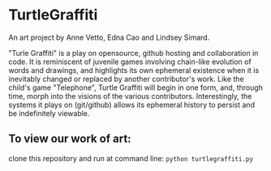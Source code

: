 # TurtleGraffiti
An art project by Anne Vetto, Edna Cao and Lindsey Simard.

"Turle Graffiti" is a play on opensource, github hosting and collaboration in code.
It is reminiscent of juvenile games involving chain-like evolution of words and drawings, and 
highlights its own ephemeral existence when it is inevitably changed or replaced
by another contributor's work. Like the child's game "Telephone", Turtle Graffiti will
begin in one form, and, through time, morph into the visions of the various contributors.
Interestingly, the systems it plays on (git/github) allows its ephemeral history to persist
and be indefinitely viewable.

## To view our work of art:
clone this repository and run at command line: `python turtlegraffiti.py`
